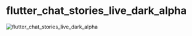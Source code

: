 # flutter_chat_stories_live_dark_alpha

![flutter_chat_stories_live_dark_alpha](flutter_chat_stories_live_dark_alpha.avif)

